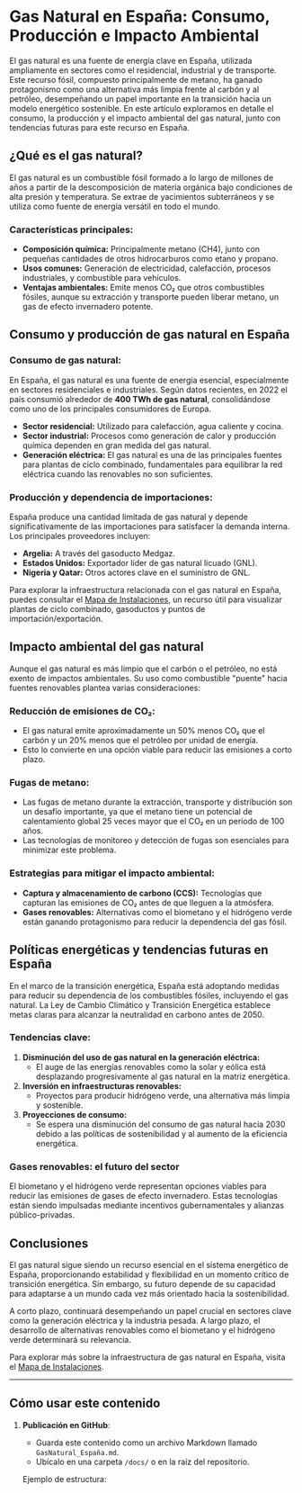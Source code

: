 # Gas Natural en España: Consumo, Producción e Impacto Ambiental

El gas natural es una fuente de energía clave en España, utilizada ampliamente en sectores como el residencial, industrial y de transporte. Este recurso fósil, compuesto principalmente de metano, ha ganado protagonismo como una alternativa más limpia frente al carbón y al petróleo, desempeñando un papel importante en la transición hacia un modelo energético sostenible. En este artículo exploramos en detalle el consumo, la producción y el impacto ambiental del gas natural, junto con tendencias futuras para este recurso en España.

## ¿Qué es el gas natural?

El gas natural es un combustible fósil formado a lo largo de millones de años a partir de la descomposición de materia orgánica bajo condiciones de alta presión y temperatura. Se extrae de yacimientos subterráneos y se utiliza como fuente de energía versátil en todo el mundo.

### **Características principales:**
- **Composición química:** Principalmente metano (CH4), junto con pequeñas cantidades de otros hidrocarburos como etano y propano.
- **Usos comunes:** Generación de electricidad, calefacción, procesos industriales, y combustible para vehículos.
- **Ventajas ambientales:** Emite menos CO₂ que otros combustibles fósiles, aunque su extracción y transporte pueden liberar metano, un gas de efecto invernadero potente.

## Consumo y producción de gas natural en España

### **Consumo de gas natural:**
En España, el gas natural es una fuente de energía esencial, especialmente en sectores residenciales e industriales. Según datos recientes, en 2022 el país consumió alrededor de **400 TWh de gas natural**, consolidándose como uno de los principales consumidores de Europa.

- **Sector residencial:** Utilizado para calefacción, agua caliente y cocina.
- **Sector industrial:** Procesos como generación de calor y producción química dependen en gran medida del gas natural.
- **Generación eléctrica:** El gas natural es una de las principales fuentes para plantas de ciclo combinado, fundamentales para equilibrar la red eléctrica cuando las renovables no son suficientes.

### **Producción y dependencia de importaciones:**
España produce una cantidad limitada de gas natural y depende significativamente de las importaciones para satisfacer la demanda interna. Los principales proveedores incluyen:
- **Argelia:** A través del gasoducto Medgaz.
- **Estados Unidos:** Exportador líder de gas natural licuado (GNL).
- **Nigeria y Qatar:** Otros actores clave en el suministro de GNL.

Para explorar la infraestructura relacionada con el gas natural en España, puedes consultar el [Mapa de Instalaciones](https://mapainstalaciones.es/), un recurso útil para visualizar plantas de ciclo combinado, gasoductos y puntos de importación/exportación.

## Impacto ambiental del gas natural

Aunque el gas natural es más limpio que el carbón o el petróleo, no está exento de impactos ambientales. Su uso como combustible "puente" hacia fuentes renovables plantea varias consideraciones:

### **Reducción de emisiones de CO₂:**
- El gas natural emite aproximadamente un 50% menos CO₂ que el carbón y un 20% menos que el petróleo por unidad de energía.
- Esto lo convierte en una opción viable para reducir las emisiones a corto plazo.

### **Fugas de metano:**
- Las fugas de metano durante la extracción, transporte y distribución son un desafío importante, ya que el metano tiene un potencial de calentamiento global 25 veces mayor que el CO₂ en un período de 100 años.
- Las tecnologías de monitoreo y detección de fugas son esenciales para minimizar este problema.

### **Estrategias para mitigar el impacto ambiental:**
- **Captura y almacenamiento de carbono (CCS):** Tecnologías que capturan las emisiones de CO₂ antes de que lleguen a la atmósfera.
- **Gases renovables:** Alternativas como el biometano y el hidrógeno verde están ganando protagonismo para reducir la dependencia del gas fósil.

## Políticas energéticas y tendencias futuras en España

En el marco de la transición energética, España está adoptando medidas para reducir su dependencia de los combustibles fósiles, incluyendo el gas natural. La Ley de Cambio Climático y Transición Energética establece metas claras para alcanzar la neutralidad en carbono antes de 2050.

### **Tendencias clave:**
1. **Disminución del uso de gas natural en la generación eléctrica:**
   - El auge de las energías renovables como la solar y eólica está desplazando progresivamente al gas natural en la matriz energética.
2. **Inversión en infraestructuras renovables:**
   - Proyectos para producir hidrógeno verde, una alternativa más limpia y sostenible.
3. **Proyecciones de consumo:**
   - Se espera una disminución del consumo de gas natural hacia 2030 debido a las políticas de sostenibilidad y al aumento de la eficiencia energética.

### **Gases renovables: el futuro del sector**
El biometano y el hidrógeno verde representan opciones viables para reducir las emisiones de gases de efecto invernadero. Estas tecnologías están siendo impulsadas mediante incentivos gubernamentales y alianzas público-privadas.

## Conclusiones

El gas natural sigue siendo un recurso esencial en el sistema energético de España, proporcionando estabilidad y flexibilidad en un momento crítico de transición energética. Sin embargo, su futuro depende de su capacidad para adaptarse a un mundo cada vez más orientado hacia la sostenibilidad. 

A corto plazo, continuará desempeñando un papel crucial en sectores clave como la generación eléctrica y la industria pesada. A largo plazo, el desarrollo de alternativas renovables como el biometano y el hidrógeno verde determinará su relevancia.

Para explorar más sobre la infraestructura de gas natural en España, visita el [Mapa de Instalaciones](https://mapainstalaciones.es/).

---

## Cómo usar este contenido

1. **Publicación en GitHub**:
   - Guarda este contenido como un archivo Markdown llamado `GasNatural_España.md`.
   - Ubícalo en una carpeta `/docs/` o en la raíz del repositorio.

   Ejemplo de estructura:
